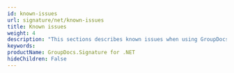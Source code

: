 ```yaml
---
id: known-issues
url: signature/net/known-issues
title: Known issues
weight: 4
description: "This sections describes known issues when using GroupDocs.Signature for .NET"
keywords: 
productName: GroupDocs.Signature for .NET
hideChildren: False
---
```

